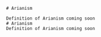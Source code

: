 
    # Arianism

    Definition of Arianism coming soon
    # Arianism
    Definition of Arianism coming soon